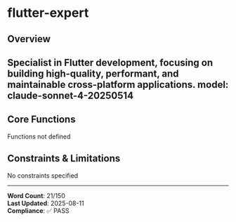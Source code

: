 # flutter-expert

## Overview

Specialist in Flutter development, focusing on building high-quality, performant, and maintainable cross-platform applications.
model: claude-sonnet-4-20250514
---

## Core Functions

Functions not defined

## Constraints & Limitations

No constraints specified



---
**Word Count**: 21/150  
**Last Updated**: 2025-08-11  
**Compliance**: ✅ PASS